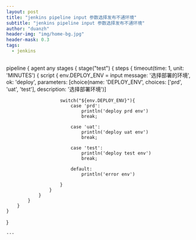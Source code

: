 ```yaml
---
layout: post
title: "jenkins pipeline input 参数选择发布不通环境"
subtitle: "jenkins pipeline input 参数选择发布不通环境"
author: "duanzh"
header-img: "img/home-bg.jpg"
header-mask: 0.3
tags:
  - jenkins
  
```
pipeline {
    agent any
    stages {
        stage("test") {
            steps {
                timeout(time: 1, unit: 'MINUTES') {
                script {
                    env.DEPLOY_ENV = input message: '选择部署的环境', ok: 'deploy',
                        parameters: [choice(name: 'DEPLOY_ENV', choices: ['prd', 'uat', 'test'], description: '选择部署环境')]

                        switch("${env.DEPLOY_ENV}"){
                            case 'prd':
                                println('deploy prd env')
                                break;

                            case 'uat':
                                println('deploy uat env')
                                break;

                            case 'test':
                                println('deploy test env')
                                break;
                            
                            default:
                                println('error env')

                        }
                    }
                }
            }
        }
    }
}
```
---
```

